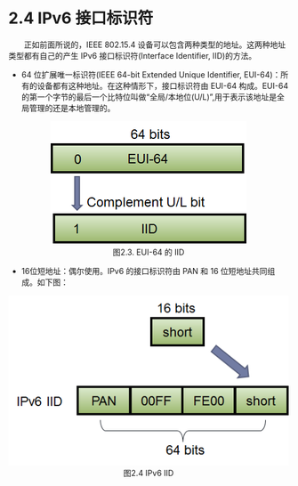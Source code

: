 # 2.4 IPv6 接口标识符

　　正如前面所说的，IEEE 802.15.4 设备可以包含两种类型的地址。这两种地址类型都有自己的产生 IPv6 接口标识符(Interface Identifier, IID)的方法。

- 64 位扩展唯一标识符(IEEE 64-bit Extended Unique Identifier, EUI-64)：所有的设备都有这种地址。在这种情形下，接口标识符由 EUI-64 构成。EUI-64 的第一个字节的最后一个比特位叫做“全局/本地位(U/L)”,用于表示该地址是全局管理的还是本地管理的。

<center><img src="/images/iot_in_five_days/2/image003.png" /></center>
<center>图2.3. EUI-64 的 IID</center>

- 16位短地址：偶尔使用。IPv6 的接口标识符由 PAN 和 16 位短地址共同组成。如下图：

<center><img src="/images/iot_in_five_days/2/image004.png" /></center>

<center>图2.4 IPv6 IID</center>


